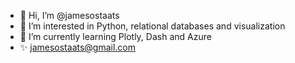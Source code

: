- 👋 Hi, I’m @jamesostaats
- 👀 I’m interested in Python, relational databases and visualization 
- 🌱 I’m currently learning Plotly, Dash and Azure
- ✨ jamesostaats@gmail.com



<!---
jamesostaats/jamesostaats is a ✨ special ✨ repository because its `README.md` (this file) appears on your GitHub profile.
You can click the Preview link to take a look at your changes.
--->
